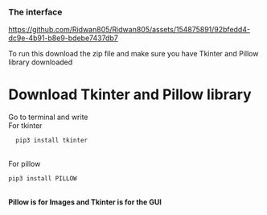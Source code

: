 ### The interface

https://github.com/Ridwan805/Ridwan805/assets/154875891/92bfedd4-dc9e-4b91-b8e9-bdebe7437db7

<p>To run this download the zip file and make sure you have Tkinter and Pillow library downloaded </p>

# Download Tkinter and Pillow library

<p> Go to terminal and write <br>For tkinter

```
  pip3 install tkinter
```
<br>For pillow

```
pip3 install PILLOW
```
<br>
<b>Pillow is for Images and Tkinter is for the GUI</b>
</p>



